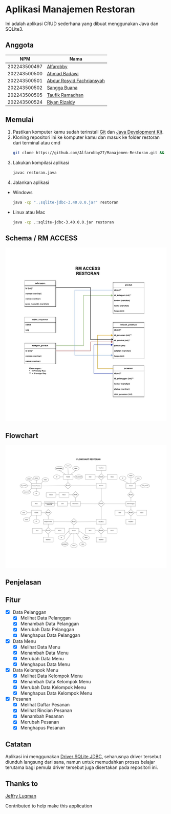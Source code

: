 # **Aplikasi Manajemen Restoran**
Ini adalah aplikasi CRUD sederhana yang dibuat menggunakan Java dan SQLite3.

## Anggota
| NPM          | Nama                                                        |
| ------------ | ----------------------------------------------------------- |
| 202243500497 | [Alfarobby](https://github.com/Alfarobby27)                 |
| 202243500500 | [Ahmad Badawi](https://github.com/Ahmadbadawi123)           |
| 202243500501 | [Abdur Rosyid Fachriansyah](https://github.com/dellwatch21) |
| 202243500502 | [Sangga Buana](https://github.com/sanggabuana453)           |
| 202243500505 | [Taufik Ramadhan](https://github.com/Alfarobby27)           |  
| 202243500524 | [Riyan Rizaldy](https://github.com/riyanzaldy03)            |


## Memulai
1. Pastikan komputer kamu sudah terinstall [Git](https://git-scm.com/) dan [Java Development Kit](http://jdk.java.net/).
2. Kloning repositori ini ke komputer kamu dan masuk ke folder restoran dari terminal atau cmd
	```bash
	git clone https://github.com/Alfarobby27/Manajemen-Restoran.git && cd Manajemen-Restoran
	```
3. Lakukan kompilasi aplikasi
	```bash
	javac restoran.java
	```
4. Jalankan aplikasi
  * Windows
	```bash
	java -cp ".;sqlite-jdbc-3.40.0.0.jar" restoran
	```
  * Linux atau Mac
	```bash
	java -cp .:sqlite-jdbc-3.40.0.0.jar restoran
	```
	
## Schema / RM ACCESS	
![Schema](./image/rmaccess.jpg)

## Flowchart	
![Flowchart](./image/flowchart.jpg)

## **Penjelasan**	
	

## Fitur
- [x] Data Pelanggan
  - [x] Melihat Data Pelanggan
  - [x] Menambah Data Pelanggan
  - [x] Merubah Data Pelanggan
  - [x] Menghapus Data Pelanggan
- [x] Data Menu
  - [x] Melihat Data Menu
  - [x] Menambah Data Menu
  - [x] Merubah Data Menu
  - [x] Menghapus Data Menu
- [x] Data Kelompok Menu
  - [x] Melihat Data Kelompok Menu
  - [x] Menambah Data Kelompok Menu
  - [x] Merubah Data Kelompok Menu
  - [x] Menghapus Data Kelompok Menu
- [x] Pesanan
  - [x] Melihat Daftar Pesanan
  - [x] Melihat Rincian Pesanan
  - [x] Menambah Pesanan
  - [x] Merubah Pesanan
  - [x] Menghapus Pesanan

## Catatan
Aplikasi ini menggunakan [Driver SQLite JDBC](https://github.com/xerial/sqlite-jdbc), seharusnya driver tersebut diunduh langsung dari sana, namun untuk memudahkan proses belajar terutama bagi pemula driver tersebut juga disertakan pada repositori ini.

## Thanks to
 [Jeffry Luqman](https://github.com/jeffry-luqman)
 
Contributed to help make this application
